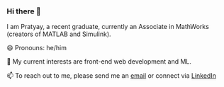 ### Hi there 👋

I am Pratyay, a recent graduate, currently an Associate in MathWorks (creators of MATLAB and Simulink).
  
😄 Pronouns: he/him
    
🔭 My current interests are front-end web development and ML.

📫 To reach out to me, please send me an <a href="mailto:pratyaypande21@gmail.com">email</a> or connect via <a href="https://www.linkedin.com/in/pratyay-pande/">LinkedIn</a>
<!--

Here are some ideas to get you started:

- 🔭 I’m currently working on ...
- 🌱 I’m currently learning ...
- 👯 I’m looking to collaborate on ...
- 🤔 I’m looking for help with ...
- 💬 Ask me about ...
- 📫 How to reach me: ...
- 😄 Pronouns: ...
- ⚡ Fun fact: ...
-->
